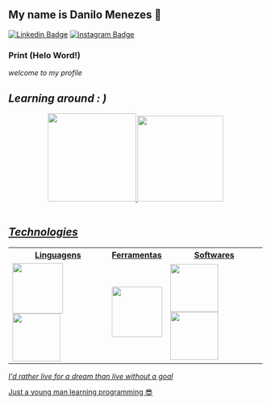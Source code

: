 ## My name is Danilo Menezes :cowboy_hat_face:



[![Linkedin Badge](https://img.shields.io/badge/-LinkedIn-blue?style=fat-square&logo=Linkedin&logoColor=white&link=https://www.linkedin.com/in/danilo-menezes-5745041a2/)](https://www.linkedin.com/in/danilo-menezes-5745041a2/) [![instagram Badge](https://img.shields.io/badge/-instagram-blueviolet?style=fat-square&logo=instagram&logoColor=white&link=https://https://www.instagram.com/danmenezxs/)](https://www.instagram.com/danmenezxs/)



### Print (Helo Word!)

_welcome to my profile_


## _Learning around : )_
<center>
  <table>
<div align="center">
  <a href="https://github.com/Dannmenezes">
  <img height="175em" src="https://github-readme-stats.vercel.app/api?username=Dannmenezes&show_icons=true&theme=dracula&include_all_commits=true&count_private=true"/>
  <img height="170em" src="https://github-readme-stats.vercel.app/api/top-langs/?username=Dannmenezes&layout=compact&langs_count=7&theme=dracula"/>
</div>
  </table>
    </center>





## _Technologies_
  
<table align="space-between">
    <tr>
  
<th>Linguagens</th>
<th>Ferramentas</th>
<th>Softwares</th>
 </tr>
       <tr>
<td>
    <img height="100em" src="https://cdn.jsdelivr.net/gh/devicons/devicon/icons/html5/html5-original-wordmark.svg"/>
    <img height="95em" src="https://cdn.jsdelivr.net/gh/devicons/devicon/icons/bootstrap/bootstrap-plain-wordmark.svg"/>

</td>

<td>
   <img height="100em" src="https://cdn.jsdelivr.net/gh/devicons/devicon/icons/git/git-original-wordmark.svg"/>
                                                                                                               
</td>
   
        
 <td>
    <img height="95em" src="https://cdn.jsdelivr.net/gh/devicons/devicon/icons/github/github-original-wordmark.svg"/>
    <img height="95em" src="https://cdn.jsdelivr.net/gh/devicons/devicon/icons/visualstudio/visualstudio-plain.svg"/>
    
 </td>
       
 </tr>  
</table>

</center>


_I'd rather live for a dream than live without a goal_



Just a young man learning programming :sunglasses:



<!--
_Currently I'm focused on:_



- Cisco-python PCAP :globe_with_meridians: 🪐

- building Api's in python focusing on digital security :snake:
-->



<!--
**wallaceleonel/wallaceleonel** is a ✨ _special_ ✨ repository because its `README.md` (this file) appears on your GitHub profile.



Here are some ideas to get you started: :man



- 🔭 I’m currently working on ...
- 🌱 I’m currently learning ...
- 👯 I’m looking to collaborate on ...
- 🤔 I’m looking for help with ...
- 💬 Ask me about ...
- 📫 How to reach me: ...
- 😄 Pronouns: ...
- ⚡ Fun fact: ...
-->
